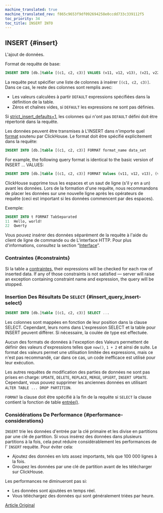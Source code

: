 ```yaml
---
machine_translated: true
machine_translated_rev: f865c9653f9df092694258e0ccdd733c339112f5
toc_priority: 34
toc_title: INSERT INTO
---
```


## INSERT {#insert}

L'ajout de données.

Format de requête de base:

``` sql
INSERT INTO [db.]table [(c1, c2, c3)] VALUES (v11, v12, v13), (v21, v22, v23), ...
```

La requête peut spécifier une liste de colonnes à insérer `[(c1, c2, c3)]`. Dans ce cas, le reste des colonnes sont remplis avec:

-   Les valeurs calculées à partir `DEFAULT` expressions spécifiées dans la définition de la table.
-   Zéros et chaînes vides, si `DEFAULT` les expressions ne sont pas définies.

Si [strict\_insert\_defaults=1](../../operations/settings/settings.md), les colonnes qui n'ont pas `DEFAULT` défini doit être répertorié dans la requête.

Les données peuvent être transmises à L'INSERT dans n'importe quel [format](../../interfaces/formats.md#formats) soutenu par ClickHouse. Le format doit être spécifié explicitement dans la requête:

``` sql
INSERT INTO [db.]table [(c1, c2, c3)] FORMAT format_name data_set
```

For example, the following query format is identical to the basic version of INSERT … VALUES:

``` sql
INSERT INTO [db.]table [(c1, c2, c3)] FORMAT Values (v11, v12, v13), (v21, v22, v23), ...
```

ClickHouse supprime tous les espaces et un saut de ligne (s'il y en a un) avant les données. Lors de la formation d'une requête, nous recommandons de placer les données sur une nouvelle ligne après les opérateurs de requête (ceci est important si les données commencent par des espaces).

Exemple:

``` sql
INSERT INTO t FORMAT TabSeparated
11  Hello, world!
22  Qwerty
```

Vous pouvez insérer des données séparément de la requête à l'aide du client de ligne de commande ou de L'interface HTTP. Pour plus d'informations, consultez la section “[Interface](../../interfaces/index.md#interfaces)”.

### Contraintes {#constraints}

Si la table a [contraintes](create.md#constraints), their expressions will be checked for each row of inserted data. If any of those constraints is not satisfied — server will raise an exception containing constraint name and expression, the query will be stopped.

### Insertion Des Résultats De `SELECT` {#insert_query_insert-select}

``` sql
INSERT INTO [db.]table [(c1, c2, c3)] SELECT ...
```

Les colonnes sont mappées en fonction de leur position dans la clause SELECT. Cependant, leurs noms dans L'expression SELECT et la table pour INSERT peuvent différer. Si nécessaire, la coulée de type est effectuée.

Aucun des formats de données à l'exception des Valeurs permettent de définir des valeurs d'expressions telles que `now()`, `1 + 2` et ainsi de suite. Le format des valeurs permet une utilisation limitée des expressions, mais ce n'est pas recommandé, car dans ce cas, un code inefficace est utilisé pour leur exécution.

Les autres requêtes de modification des parties de données ne sont pas prises en charge: `UPDATE`, `DELETE`, `REPLACE`, `MERGE`, `UPSERT`, `INSERT UPDATE`.
Cependant, vous pouvez supprimer les anciennes données en utilisant `ALTER TABLE ... DROP PARTITION`.

`FORMAT` la clause doit être spécifié à la fin de la requête si `SELECT` la clause contient la fonction de table [entrée()](../table_functions/input.md).

### Considérations De Performance {#performance-considerations}

`INSERT` trie les données d'entrée par la clé primaire et les divise en partitions par une clé de partition. Si vous insérez des données dans plusieurs partitions à la fois, cela peut réduire considérablement les performances de l' `INSERT` requête. Pour éviter cela:

-   Ajoutez des données en lots assez importants, tels que 100 000 lignes à la fois.
-   Groupez les données par une clé de partition avant de les télécharger sur ClickHouse.

Les performances ne diminueront pas si:

-   Les données sont ajoutées en temps réel.
-   Vous téléchargez des données qui sont généralement triées par heure.

[Article Original](https://clickhouse.tech/docs/en/query_language/insert_into/) <!--hide-->
